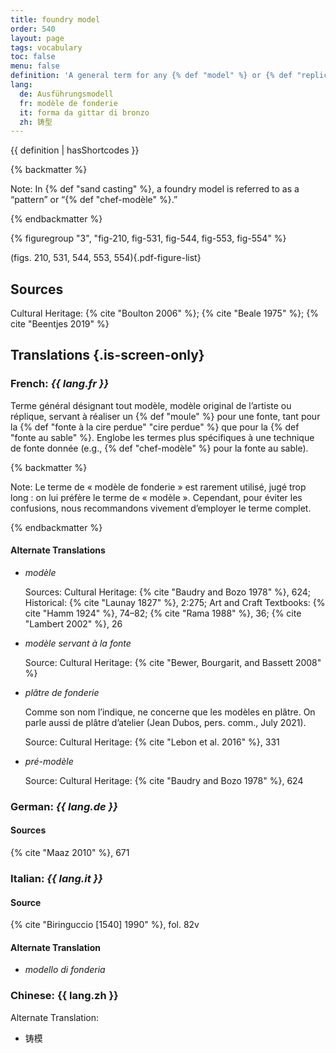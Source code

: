 ```yaml
---
title: foundry model
order: 540
layout: page
tags: vocabulary
toc: false
menu: false
definition: 'A general term for any {% def "model" %} or {% def "replica" %} of the artist’s model around which a mold is formed for {% def "bronze" %} casting. It is made by the foundry in order to preserve the artist’s model. A foundry model may also be used as a reference for the finishing of a {% def "bronze" %} for the purpose of quality control.'
lang:
  de: Ausführungsmodell
  fr: modèle de fonderie
  it: forma da gittar di bronzo
  zh: 铸型
---
```


{{ definition | hasShortcodes }}

{% backmatter %}

Note: In {% def "sand casting" %}, a foundry model is referred to as a “pattern” or “{% def "chef-modèle" %}.”

{% endbackmatter %}

{% figuregroup "3", "fig-210, fig-531, fig-544, fig-553, fig-554" %}

(figs. 210, 531, 544, 553, 554){.pdf-figure-list}

## Sources

Cultural Heritage: {% cite "Boulton 2006" %}; {% cite "Beale 1975" %}; {% cite "Beentjes 2019" %}

## Translations {.is-screen-only}

<div class="accordion">

### **French**: *{{ lang.fr }}*

Terme général désignant tout modèle, modèle original de l’artiste ou réplique, servant à réaliser un {% def "moule" %} pour une fonte, tant pour la {% def "fonte à la cire perdue" "cire perdue" %} que pour la {% def "fonte au sable" %}. Englobe les termes plus spécifiques à une technique de fonte donnée (e.g., {% def "chef-modèle" %} pour la fonte au sable).

{% backmatter %}

Note: Le terme de « modèle de fonderie » est rarement utilisé, jugé trop long : on lui préfère le terme de « modèle ». Cependant, pour éviter les confusions, nous recommandons vivement d’employer le terme complet.

{% endbackmatter %}

#### Alternate Translations

- *modèle*

    Sources: Cultural Heritage: {% cite "Baudry and Bozo 1978" %}, 624; Historical: {% cite "Launay 1827" %}, 2:275; Art and Craft Textbooks: {% cite "Hamm 1924" %}, 74–82; {% cite "Rama 1988" %}, 36; {% cite "Lambert 2002" %}, 26

- *modèle servant à la fonte*

    Source: Cultural Heritage: {% cite "Bewer, Bourgarit, and Bassett 2008" %}

- *plâtre de fonderie*

    Comme son nom l’indique, ne concerne que les modèles en plâtre. On parle aussi de plâtre d’atelier (Jean Dubos, pers. comm., July 2021).
    
    Source: Cultural Heritage: {% cite "Lebon et al. 2016" %}, 331

- *pré-modèle*

    Source: Cultural Heritage: {% cite "Baudry and Bozo 1978" %}, 624

### **German**: *{{ lang.de }}*

#### Sources

{% cite "Maaz 2010" %}, 671

### **Italian**: *{{ lang.it }}*

#### Source

{% cite "Biringuccio [1540] 1990" %}, fol. 82v

#### Alternate Translation

- *modello di fonderia*

### **Chinese**: {{ lang.zh }}

Alternate Translation:

- 铸模

</div>
